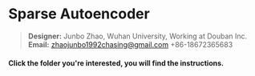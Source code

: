 Sparse Autoencoder
==================
>**Designer:** Junbo Zhao, Wuhan University, Working at Douban Inc.      
**Email:** zhaojunbo1992chasing@gmail.com      +86-18672365683 

#### Click the folder you're interested, you will find the instructions.
